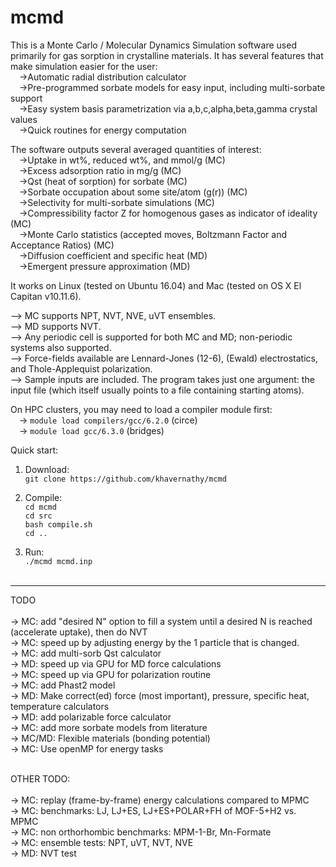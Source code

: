 # mcmd
This is a Monte Carlo / Molecular Dynamics Simulation software used primarily for gas sorption in crystalline materials. It has several features that make simulation easier for the user:<br />
&emsp;->Automatic radial distribution calculator<br />
&emsp;->Pre-programmed sorbate models for easy input, including multi-sorbate support<br />
&emsp;->Easy system basis parametrization via a,b,c,alpha,beta,gamma crystal values<br />
&emsp;->Quick routines for energy computation<br />

The software outputs several averaged quantities of interest:<br />
&emsp;->Uptake in wt%, reduced wt%, and mmol/g (MC)<br />
&emsp;->Excess adsorption ratio in mg/g (MC)<br />
&emsp;->Qst (heat of sorption) for sorbate (MC)<br />
&emsp;->Sorbate occupation about some site/atom (g(r)) (MC)<br />
&emsp;->Selectivity for multi-sorbate simulations (MC)<br />
&emsp;->Compressibility factor Z for homogenous gases as indicator of ideality (MC)<br />
&emsp;->Monte Carlo statistics (accepted moves, Boltzmann Factor and Acceptance Ratios) (MC)<br />
&emsp;->Diffusion coefficient and specific heat (MD)<br />
&emsp;->Emergent pressure approximation (MD)<br />

It works on Linux (tested on Ubuntu 16.04) and Mac (tested on OS X El Capitan v10.11.6).<br />

--> MC supports NPT, NVT, NVE, uVT ensembles.  <br />
--> MD supports NVT.  <br />
--> Any periodic cell is supported for both MC and MD; non-periodic systems also supported.<br />
--> Force-fields available are Lennard-Jones (12-6), (Ewald) electrostatics, and Thole-Applequist polarization.<br />
--> Sample inputs are included. The program takes just one argument: the input file (which itself usually points to a file containing starting atoms).<br />

On HPC clusters, you may need to load a compiler module first:  <br />
&emsp;-> `module load compilers/gcc/6.2.0` (circe)  <br />
&emsp;-> `module load gcc/6.3.0` (bridges) <br />

Quick start:<br />
1) Download: <br />
`git clone https://github.com/khavernathy/mcmd` <br />

2) Compile: <br />
`cd mcmd` <br />
`cd src` <br />
`bash compile.sh` <br />
`cd ..` <br />

3) Run: <br />
`./mcmd mcmd.inp`<br /><br />  
  
<hr />
  
TODO<br /><br />
-> MC: add "desired N" option to fill a system until a desired N is reached (accelerate uptake), then do NVT<br />
-> MC: speed up by adjusting energy by the 1 particle that is changed.<br /> 
-> MC: add multi-sorb Qst calculator<br />
-> MD: speed up via GPU for MD force calculations<br />
-> MC: speed up via GPU for polarization routine <br />
-> MC: add Phast2 model<br />
-> MD: Make correct(ed) force (most important), pressure, specific heat, temperature calculators<br />
-> MD: add polarizable force calculator <br />
-> MC: add more sorbate models from literature<br />
-> MC/MD: Flexible materials (bonding potential)<br />
-> MC: Use openMP for energy tasks<br />

<br />
OTHER TODO:<br /><br />
-> MC: replay (frame-by-frame) energy calculations compared to MPMC<br />
-> MC: benchmarks: LJ, LJ+ES, LJ+ES+POLAR+FH of MOF-5+H2 vs. MPMC<br />
-> MC: non orthorhombic benchmarks: MPM-1-Br, Mn-Formate<br />
-> MC: ensemble tests: NPT, uVT, NVT, NVE<br />
-> MD: NVT test<br />
